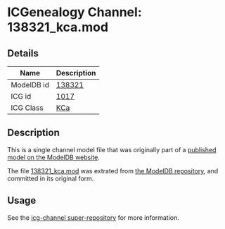 # ICGenealogy Channel: 138321\_kca.mod

## Details

Name | Description
---- | -----------
ModelDB id | [138321](http://senselab.med.yale.edu/ModelDB/ShowModel.cshtml?model=138321)
ICG id | [1017](http://icg.neurotheory.ox.ac.uk/channels/5/1017)
ICG Class | [KCa](http://icg.neurotheory.ox.ac.uk/channels/5)

## Description

This is a single channel model file that was originally part of a [published model on the ModelDB website](http://senselab.med.yale.edu/mModelDB/ShowModel.cshtml?model=138321).

The file [138321\_kca.mod](138321_kca.mod) was extrated from [the ModelDB repository](http://senselab.med.yale.edu/ModelDB/ShowModel.cshtml?model=138321), and committed in its original form.

## Usage

See the [icg-channel super-repository](https://github.com/icgenealogy/icg-channels) for more information.